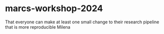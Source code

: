 # marcs-workshop-2024

That everyone can make at least one small change to their research pipeline that is more reproducible
Milena
